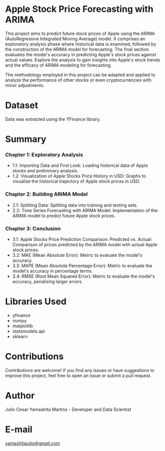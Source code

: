 # Apple Stock Price Forecasting with ARIMA
This project aims to predict future stock prices of Apple using the ARIMA (AutoRegressive Integrated Moving Average) model. It comprises an exploratory analysis phase where historical data is examined, followed by the construction of the ARIMA model for forecasting. The final section evaluates the model's accuracy in predicting Apple's stock prices against actual values. Explore the analysis to gain insights into Apple's stock trends and the efficacy of ARIMA modeling for forecasting.

The methodology employed in this project can be adapted and applied to analyze the performance of other stocks or even cryptocurrencies with minor adjustments.

# Dataset
Data was extracted using the YFinance library.

# Summary
### Chapter 1: Exploratory Analysis
- 1.1: Importing Data and First Look: Loading historical data of Apple stocks and preliminary analysis.
- 1.2: Visualization of Apple Stocks Price History in USD: Graphs to visualize the historical trajectory of Apple stock prices in USD.
### Chapter 2: Building ARIMA Model
- 2.1: Splitting Data: Splitting data into training and testing sets.
- 2.2: Time Series Forecasting with ARIMA Model: Implementation of the ARIMA model to predict future Apple stock prices.
### Chapter 3: Conclusion
- 3.1: Apple Stocks Price Prediction Comparison: Predicted vs. Actual: Comparison of prices predicted by the ARIMA model with actual Apple stock prices.
- 3.2: MAE (Mean Absolute Error): Metric to evaluate the model's accuracy.
- 3.3: MAPE (Mean Absolute Percentage Error): Metric to evaluate the model's accuracy in percentage terms.
- 3.4: RMSE (Root Mean Squared Error): Metric to evaluate the model's accuracy, penalizing larger errors.

# Libraries Used
- yfinance
- numpy
- matplotlib
- statsmodels.api
- sklearn

# Contributions
Contributions are welcome! If you find any issues or have suggestions to improve this project, feel free to open an issue or submit a pull request.

# Author
Julio Cesar Yamashita Martins - Developer and Data Scientist

# E-mail
yamashitajulio@gmail.com

